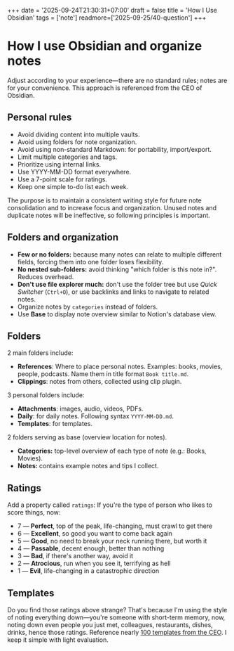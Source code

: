 +++
date = '2025-09-24T21:30:31+07:00'
draft = false
title = 'How I Use Obsidian'
tags = ['note']
readmore=['2025-09-25/40-question']
+++

# How I use Obsidian and organize notes
Adjust according to your experience—there are no standard rules; notes are for your convenience. This approach is referenced from the CEO of Obsidian.

## Personal rules
- Avoid dividing content into multiple vaults.
- Avoid using folders for note organization.
- Avoid using non-standard Markdown: for portability, import/export.
- Limit multiple categories and tags.
- Prioritize using internal links.
- Use YYYY-MM-DD format everywhere.
- Use a 7-point scale for ratings.
- Keep one simple to-do list each week.

The purpose is to maintain a consistent writing style for future note consolidation and to increase focus and organization. Unused notes and duplicate notes will be ineffective, so following principles is important.

## Folders and organization 
- **Few or no folders:** because many notes can relate to multiple different fields, forcing them into one folder loses flexibility.
- **No nested sub-folders:** avoid thinking "which folder is this note in?". Reduces overhead.
- **Don't use file explorer much:** don't use the folder tree but use *Quick Switcher* (`Ctrl+O`), or use backlinks and links to navigate to related notes.
- Organize notes by `categories` instead of folders.
- Use **Base** to display note overview similar to Notion's database view.

## Folders
2 main folders include:
- **References**: Where to place personal notes. Examples: books, movies, people, podcasts. Name them in title format `Book title.md`.
- **Clippings**: notes from others, collected using clip plugin.

3 personal folders include:
- **Attachments**: images, audio, videos, PDFs.
- **Daily**: for daily notes. Following syntax `YYYY-MM-DD.md`.
- **Templates**: for templates.

2 folders serving as base (overview location for notes).
- **Categories:** top-level overview of each type of note (e.g.: Books, Movies).
- **Notes:** contains example notes and tips I collect.

## Ratings

Add a property called `ratings`: If you're the type of person who likes to score things, now:
- 7 — **Perfect**, top of the peak, life-changing, must crawl to get there
- 6 — **Excellent**, so good you want to come back again
- 5 — **Good**, no need to break your neck running there, but worth it
- 4 — **Passable**, decent enough, better than nothing
- 3 — **Bad**, if there's another way, avoid it
- 2 — **Atrocious**, run when you see it, terrifying as hell
- 1 — **Evil**, life-changing in a catastrophic direction

## Templates
Do you find those ratings above strange? That's because I'm using the style of noting everything down—you're someone with short-term memory, now, noting down even people you just met, colleagues, restaurants, dishes, drinks, hence those ratings. Reference nearly [100 templates from the CEO](https://github.com/kepano/kepano-obsidian). I keep it simple with light evaluation.
